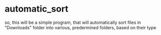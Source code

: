 # automatic_sort

so, this will be a simple program, that will automatically sort files in "Downloads" folder into various, predermined folders, based on their type
